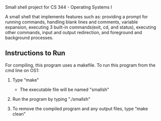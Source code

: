 Small shell project for CS 344 - Operating Systems I 

A small shell that implements features such as: providing a prompt for running commands, handling blank lines and comments, variable expansion, executing 3 built-in commands(exit, cd, and status), executing other commands, input and output redirection, and foreground and background processes.

## Instructions to Run
For compiling, this program uses a makefile.
To run this program from the cmd line on OS1:

1. Type “make"
   - The executable file will be named "smallsh"

2. Run the program by typing "./smallsh" 


3. To remove the compiled program and any output files, 
  type “make clean” 
